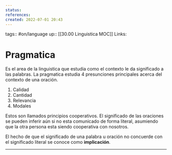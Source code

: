 ```yaml
---
status:
references:
created: 2022-07-01 20:43
---
```

tags:: #on/language 
up:: [[30.00 Linguistica MOC]]
Links: 
# Pragmatica
Es el area de la linguistica que estudia como el contexto le da significado a las palabras. La pragmatica estudia 4 presunciones principales acerca del contexto de una oración.
1. Calidad
2. Cantidad
3. Relevancia
4. Modales

Estos son llamados principios cooperativos. El significado de las oraciones se pueden inferir aún si no esta comunicado de forma literal, asumiendo que la otra persona esta siendo cooperativa con nosotros.

El hecho de que el significado de una palabra u oración no concuerde con el significado literal se conoce como **implicación**.
___

